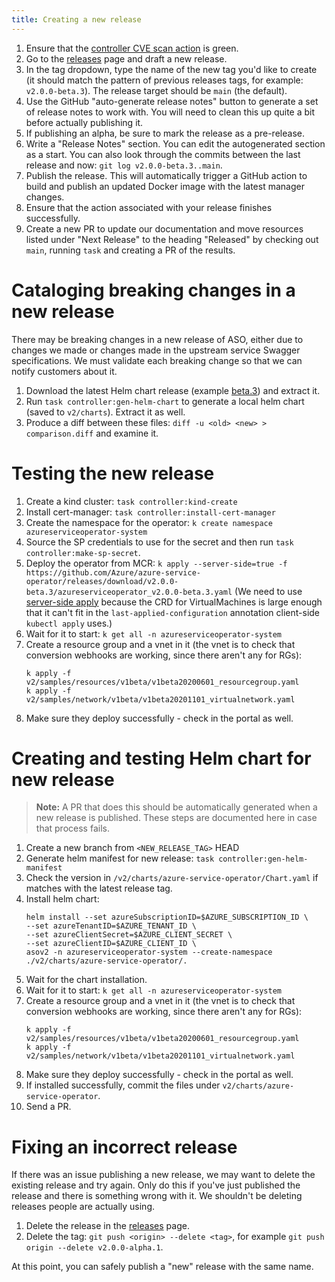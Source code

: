 ```yaml
---
title: Creating a new release
---
```


1. Ensure that the [controller CVE scan action](https://github.com/Azure/azure-service-operator/actions/workflows/scan-controller-image.yaml) is green.
2. Go to the [releases](https://github.com/Azure/azure-service-operator/releases) page and draft a new release.
3. In the tag dropdown, type the name of the new tag you'd like to create (it should match the pattern of previous releases tags, for example: `v2.0.0-beta.3`). The release target should be `main` (the default).
4. Use the GitHub "auto-generate release notes" button to generate a set of release notes to work with. You will need to clean this up quite a bit before actually publishing it.
5. If publishing an alpha, be sure to mark the release as a pre-release.
6. Write a "Release Notes" section. You can edit the autogenerated section as a start. You can also look through the commits between the last release and now: `git log v2.0.0-beta.3..main`.
7. Publish the release. This will automatically trigger a GitHub action to build and publish an updated Docker image with the latest manager changes.
8. Ensure that the action associated with your release finishes successfully.
9. Create a new PR to update our documentation and move resources listed under "Next Release" to the heading "Released" by checking out `main`, running `task` and creating a PR of the results.

# Cataloging breaking changes in a new release

There may be breaking changes in a new release of ASO, either due to changes we made or changes made in the upstream
service Swagger specifications. We must validate each breaking change so that we can notify customers about it.

1. Download the latest Helm chart release (example [beta.3](https://github.com/Azure/azure-service-operator/blob/main/v2/charts/azure-service-operator-crds-v2.0.0-beta.3.tgz)) and extract it.
2. Run `task controller:gen-helm-chart` to generate a local helm chart (saved to `v2/charts`). Extract it as well.
3. Produce a diff between these files: `diff -u <old> <new> > comparison.diff` and examine it.

# Testing the new release
1. Create a kind cluster: `task controller:kind-create`
2. Install cert-manager: `task controller:install-cert-manager`
3. Create the namespace for the operator: `k create namespace azureserviceoperator-system`
4. Source the SP credentials to use for the secret and then run `task controller:make-sp-secret`.
5. Deploy the operator from MCR: `k apply --server-side=true -f https://github.com/Azure/azure-service-operator/releases/download/v2.0.0-beta.3/azureserviceoperator_v2.0.0-beta.3.yaml` (We need to use [server-side apply](https://kubernetes.io/docs/reference/using-api/server-side-apply/) because the CRD for VirtualMachines is large enough that it can't fit in the `last-applied-configuration` annotation client-side `kubectl apply` uses.)
6. Wait for it to start: `k get all -n azureserviceoperator-system`
7. Create a resource group and a vnet in it (the vnet is to check that conversion webhooks are working, since there aren't any for RGs):
   ```
   k apply -f v2/samples/resources/v1beta/v1beta20200601_resourcegroup.yaml
   k apply -f v2/samples/network/v1beta/v1beta20201101_virtualnetwork.yaml
   ```
8. Make sure they deploy successfully - check in the portal as well.

# Creating and testing Helm chart for new release

> **Note:** A PR that does this should be automatically generated when a new release is published. 
> These steps are documented here in case that process fails.

1. Create a new branch from `<NEW_RELEASE_TAG>` HEAD
2. Generate helm manifest for new release: `task controller:gen-helm-manifest`
3. Check the version in `/v2/charts/azure-service-operator/Chart.yaml` if matches with the latest release tag.
4. Install helm chart:
    ```
   helm install --set azureSubscriptionID=$AZURE_SUBSCRIPTION_ID \
   --set azureTenantID=$AZURE_TENANT_ID \
   --set azureClientSecret=$AZURE_CLIENT_SECRET \
   --set azureClientID=$AZURE_CLIENT_ID \
   asov2 -n azureserviceoperator-system --create-namespace ./v2/charts/azure-service-operator/.
    ```
5. Wait for the chart installation.
6. Wait for it to start: `k get all -n azureserviceoperator-system`
7. Create a resource group and a vnet in it (the vnet is to check that conversion webhooks are working, since there aren't any for RGs):
   ```
   k apply -f v2/samples/resources/v1beta/v1beta20200601_resourcegroup.yaml
   k apply -f v2/samples/network/v1beta/v1beta20201101_virtualnetwork.yaml
   ```
8. Make sure they deploy successfully - check in the portal as well.
9. If installed successfully, commit the files under `v2/charts/azure-service-operator`.
10. Send a PR.

# Fixing an incorrect release
If there was an issue publishing a new release, we may want to delete the existing release and try again. 
Only do this if you've just published the release and there is something wrong with it. We shouldn't be deleting releases people are actually using. 

1. Delete the release in the [releases](https://github.com/Azure/azure-service-operator/releases) page.
2. Delete the tag: `git push <origin> --delete <tag>`, for example `git push origin --delete v2.0.0-alpha.1`.

At this point, you can safely publish a "new" release with the same name.
